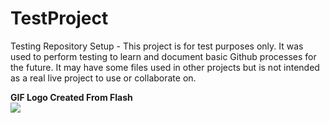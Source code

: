 # TestProject

Testing Repository Setup - This project is for test purposes only.  It was used to perform testing to learn and document basic Github processes for the future.  It may have some files used in other projects but is not intended as a real live project to use or collaborate on.

**GIF Logo Created From Flash**<br/>
![](https://github.com/TheMitchWorksPro/TestProject/blob/master/img/html_mitch_logo/Mitch_LogoBG.gif)
